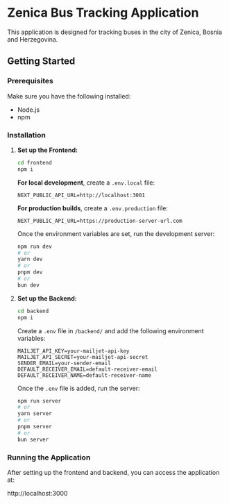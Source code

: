 # Zenica Bus Tracking Application

This application is designed for tracking buses in the city of Zenica, Bosnia and Herzegovina.

## Getting Started

### Prerequisites

Make sure you have the following installed:

- Node.js
- npm

### Installation

1. **Set up the Frontend:**

   ```bash
   cd frontend
   npm i
   ```

   **For local development**, create a `.env.local` file:

   ```env
   NEXT_PUBLIC_API_URL=http://localhost:3001
   ```

   **For production builds**, create a `.env.production` file:

   ```env
   NEXT_PUBLIC_API_URL=https://production-server-url.com
   ```

   Once the environment variables are set, run the development server:

   ```bash
   npm run dev
   # or
   yarn dev
   # or
   pnpm dev
   # or
   bun dev
   ```

2. **Set up the Backend:**

   ```bash
   cd backend
   npm i
   ```

   Create a `.env` file in `/backend/` and add the following environment variables:

   ```plaintext
   MAILJET_API_KEY=your-mailjet-api-key
   MAILJET_API_SECRET=your-mailjet-api-secret
   SENDER_EMAIL=your-sender-email
   DEFAULT_RECEIVER_EMAIL=default-receiver-email
   DEFAULT_RECEIVER_NAME=default-receiver-name
   ```

   Once the `.env` file is added, run the server:

   ```bash
   npm run server
   # or
   yarn server
   # or
   pnpm server
   # or
   bun server
   ```

### Running the Application

After setting up the frontend and backend, you can access the application at:

http://localhost:3000